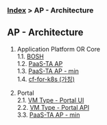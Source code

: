 ### [Index](../../README.md) > AP - Architecture

## AP - Architecture
1. Application Platform OR Core  
  1.1. [BOSH](./application_platform/architecture/README.md)  
  1.2. [PaaS-TA AP](./application_platform/install/README.md)  
  1.3. [PaaS-TA AP - min](./application_platform/user_guide/README.md)  
  1.4. [cf-for-k8s (가칭) ](./application_platform/user_guide/README.md)  

2. Portal  
  2.1. [VM Type - Portal UI](./application_platform/architecture/README.md)  
  2.2. [VM Type - Portal API](./application_platform/install/README.md)  
  3.3. [PaaS-TA AP - min](./application_platform/user_guide/README.md)  

